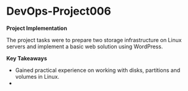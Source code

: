# DevOps-Project006

****Project Implementation****

The project tasks were to prepare two storage infrastructure on Linux servers and implement a basic web solution using WordPress. 
  
****Key Takeaways****
-  Gained practical experience on working with disks, partitions and volumes in Linux.
-  
